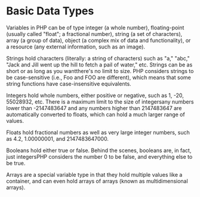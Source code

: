 # Basic Data Types

Variables in PHP can be of type integer \(a whole number\), floating-point \(usually called "float"; a fractional number\), string \(a set of characters\), array \(a group of data\), object \(a complex mix of data and functionality\), or a resource \(any external information, such as an image\).



Strings hold characters \(literally: a string of characters\) such as "a," "abc," "Jack and Jill went up the hill to fetch a pail of water," etc. Strings can be as short or as long as you wantthere's no limit to size. PHP considers strings to be case-sensitive \(i.e., Foo and FOO are different\), which means that some string functions have case-insensitive equivalents.

Integers hold whole numbers, either positive or negative, such as 1, -20, 55028932, etc. There is a maximum limit to the size of integersany numbers lower than -2147483647 and any numbers higher than 2147483647 are automatically converted to floats, which can hold a much larger range of values.

Floats hold fractional numbers as well as very large integer numbers, such as 4.2, 1.00000001, and 2147483647000.

Booleans hold either true or false. Behind the scenes, booleans are, in fact, just integersPHP considers the number 0 to be false, and everything else to be true.

Arrays are a special variable type in that they hold multiple values like a container, and can even hold arrays of arrays \(known as multidimensional arrays\).



